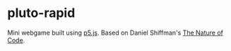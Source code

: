 # pluto-rapid

Mini webgame built using [p5.js](https://p5js.org/).
Based on Daniel Shiffman's [The Nature of Code](https://natureofcode.com/).
